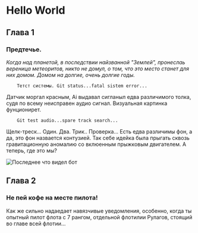 # Hello World
## Глава 1
### Предтечье.
*Когда над планетой, в последствии найзванной "Землей", пронеслаь вереница метеоритов, никто не домул, о том, что это место станет для них домом. Домом на долгие, очень долгие годы.*
```fix
    Тетст системы. Git status...fatal sistem error...
```
Датчик моргал красным, Ai выдавал сигланыл едва различимого толка, судя по всему неисправен аудио сигнал. Визуальная картинка фунционирет.
```fix
    Git test audio...spare track search...
```
Щелк-треск... Один. Два. Трик.. Проверка... Есть едва различимы фон, а да, это фон назвается контузией. Так себе идейка была прыгать сквозь гравитационную аномалию со вклюенным прыжковым двигателем. А теперь, где это мы?


![Последнее что видел бот](https://img.freepik.com/free-photo/digital-world-banner-background-remixed-from-public-domain-by-nasa_53876-124622.jpg?w=1380&t=st=1685715378~exp=1685715978~hmac=ea5466f2ba0d1596e126c20f256f880bdde652a3e0c53aa1b964ab1c3e2bad1d)



## Глава 2
### Не пей кофе на месте пилота!
Как же сильно надаедает навязчивые уведомления, особенно, когда ты опытный пилот флота с 7 рангом, отдельной флотилии Рулагов, стоящий во главе всей флотии...